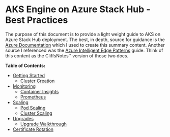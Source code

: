 # AKS Engine on Azure Stack Hub - Best Practices

The purpose of this document is to provide a light weight guide to AKS on Azure Stack Hub deployment. The best, in depth, source for guidance is the [Azure Documentation](https://docs.microsoft.com/en-us/azure-stack/user/azure-stack-kubernetes-aks-engine-overview?view=azs-2008) which I used to create this summary content. Another source I referenced was the [Azure Intelligent Edge Patterns](https://github.com/Azure-Samples/azure-intelligent-edge-patterns/tree/master/AKSe-on-AzStackHub) guide. Think of this content as the CliffsNotes™ version of those two docs.

**Table of Contents:**
* [Getting Started](./getting-started.md)
  * [Cluster Creation](./deploy-cluster.md)
* [Monitoring](./monitoring.md)
  * [Container Insights](./container-insights.md)
  * [Prometheus](./prometheus.md)
* [Scaling](./scaling.md)
  * [Pod Scaling](./pod-scaling.md)
  * [Cluster Scaling](./cluster-scaling.md)
* [Upgrades](./upgrade-overview.md)
  * [Upgrade Walkthrough](./upgrade-walkthrough.md)
* [Certificate Rotation](./cert-rotation.md)